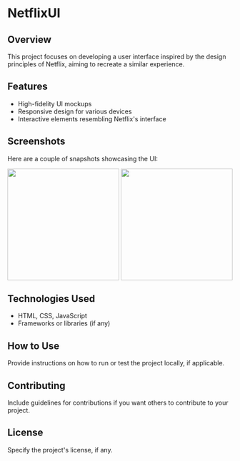 # NetflixUI

## Overview
This project focuses on developing a user interface inspired by the design principles of Netflix, aiming to recreate a similar experience.

## Features
- High-fidelity UI mockups
- Responsive design for various devices
- Interactive elements resembling Netflix's interface

## Screenshots
Here are a couple of snapshots showcasing the UI:
<div style="display: flex; justify-content: space-between;">
    <img src="https://github.com/Andres2kk/Netflix_UI/assets/147880314/fc8599f0-cf97-4057-9c7e-a8afe9f1ebac" width="250px" />
    <img src="https://github.com/Andres2kk/Netflix_UI/assets/147880314/381230a9-b652-493f-b3b9-45f8efd2a7d8" width="250px" />
</div>

## Technologies Used
- HTML, CSS, JavaScript
- Frameworks or libraries (if any)

## How to Use
Provide instructions on how to run or test the project locally, if applicable.

## Contributing
Include guidelines for contributions if you want others to contribute to your project.

## License
Specify the project's license, if any.
